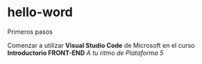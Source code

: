 # hello-word
Primeros pasos

Comenzar a utilizar **Visual Studio Code** de Microsoft en el curso **Introductorio FRONT-END** *A tu ritmo de Plataforma 5* 
